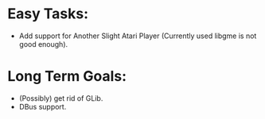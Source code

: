 # Easy Tasks:
* Add support for Another Slight Atari Player (Currently used libgme is not good enough).

# Long Term Goals:
* (Possibly) get rid of GLib.
* DBus support.
